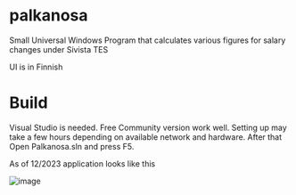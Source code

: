 # palkanosa
Small Universal Windows Program that calculates various figures for salary changes under Sivista TES 

UI is in Finnish

# Build
Visual Studio is needed. Free Community version work well. Setting up may take a few hours depending on available network and hardware.
After that Open Palkanosa.sln and press F5.

As of 12/2023 application looks like this

![image](https://github.com/simo-11/palkanosa/assets/1210784/0d4679c8-171c-45dc-8ed8-1f22203d28e2)

